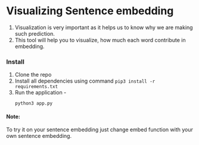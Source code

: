 # Visualizing Sentence embedding

1. Visualization is very important as it helps us to know why we are making such prediction.
2. This tool will help you to visualize, how much each word contribute in embedding.

### Install
1. Clone the repo
2. Install all dependencies using command
```pip3 install -r requirements.txt```
3. Run the application - 
    ```
    python3 app.py
    ```
    
#### Note:
To try it on your sentence embedding just change embed function with your own sentence embedding.

